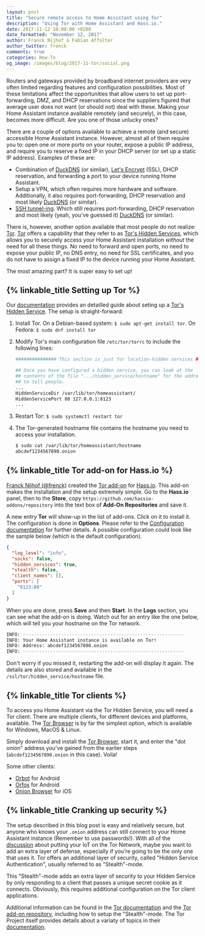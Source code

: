 ```yaml
---
layout: post
title: "Secure remote access to Home Assistant using Tor"
description: "Using Tor with Home Assistant and Hass.io."
date: 2017-11-12 10:00:00 +0200
date_formatted: "November 12, 2017"
author: Franck Nijhof & Fabian Affolter
author_twitter: frenck
comments: true
categories: How-To
og_image: /images/blog/2017-11-tor/social.png
---
```


Routers and gateways provided by broadband internet providers are very often limited regarding features and configuration possibilities. Most of these limitations affect the opportunities that allow users to set up port-forwarding, DMZ, and DHCP reservations since the suppliers figured that average user does not want (or should not) deal with these. Making your Home Assistant instance available remotely (and securely), in this case, becomes more difficult. Are you one of those unlucky ones?

There are a couple of options available to achieve a remote (and secure) accessible Home Assistant instance. However, almost all of them require you to: open one or more ports on your router, expose a public IP address, and require you to reserve a fixed IP in your DHCP server (or set up a static IP address). Examples of these are:

- Combination of [DuckDNS](/components/duckdns/) (or similar), [Let's Encrypt](/docs/ecosystem/certificates/lets_encrypt/) (SSL), DHCP reservation, and forwarding a port to your device running Home Assistant.
- Setup a VPN, which often requires more hardware and software. Additionally, it also requires port-forwarding, DHCP reservation and most likely [DuckDNS](/components/duckdns/) (or similar).
- [SSH tunnel-ing](/blog/2017/11/02/secure-shell-tunnel/). Which still requires port-forwarding, DHCP reservation and most likely (yeah, you've guessed it) [DuckDNS](/components/duckdns/) (or similar).

There is, however, another option available that most people do not realize: [Tor](https://www.torproject.org). [Tor](https://www.torproject.org) offers a capability that they refer to as [Tor's Hidden Services](https://www.torproject.org/docs/hidden-services.html.en), which allows you to securely access your Home Assistant installation *without* the need for all these things. No need to forward and open ports, no need to expose your public IP, no DNS entry, no need for SSL certificates, and you do not have to assign a fixed IP to the device running your Home Assistant.

The most amazing part? It is super easy to set up!

<!--more-->

## {% linkable_title Setting up Tor %}

Our [documentation](/docs/ecosystem/tor/) provides an detailled guide about seting up a [Tor's Hidden Service](https://www.torproject.org/docs/hidden-services.html.en). The setup is straight-forward:

1. Install Tor. On a Debian-based system: `$ sudo apt-get install tor`. On Fedora: `$ sudo dnf install tor`
2. Modify Tor's main configuration file `/etc/tor/torrc` to include the following lines:

    ```bash
    ############### This section is just for location-hidden services ###

    ## Once you have configured a hidden service, you can look at the
    ## contents of the file ".../hidden_service/hostname" for the address
    ## to tell people.
    ...
    HiddenServiceDir /var/lib/tor/homeassistant/
    HiddenServicePort 80 127.0.0.1:8123
    ...
    ```
3. Restart Tor: `$ sudo systemctl restart tor`
4. The Tor-generated hostname file contains the hostname you need to access your installation.

    ```bash
    $ sudo cat /var/lib/tor/homeassistant/hostname
    abcdef1234567890.onion
    ```

## {% linkable_title Tor add-on for Hass.io %}

[Franck Nijhof (@frenck)](https://github.com/frenck) created the [Tor add-on](https://github.com/hassio-addons/addon-tor) for [Hass.io](/hassio/). This add-on makes the installation and the setup extremely simple. Go to the **Hass.io** panel, then to the **Store**, copy `https://github.com/hassio-addons/repository` into the text box of **Add-On Repositories** and save it.

A new entry **Tor** will show-up in the list of add-ons. Click on it to install it. The configuration is done in **Options**. Please refer to the [Configuration documentation](https://github.com/hassio-addons/addon-tor#configuration) for further details. A possible configuration could look like the sample below (which is the default configuration).

```json
{
  "log_level": "info",
  "socks": false,
  "hidden_services": true,
  "stealth": false,
  "client_names": [],
  "ports": [
    "8123:80"
  ]
}
```

When you are done, press **Save** and then **Start**. In the **Logs** section, you can see what the add-on is doing. Watch out for an entry like the one below, which will tell you your hostname on the Tor network.

```bash
INFO: -----------------------------------------------------------
INFO: Your Home Assistant instance is available on Tor!
INFO: Address: abcdef1234567890.onion
INFO: -----------------------------------------------------------
```

Don't worry if you missed it, restarting the add-on will display it again. The details are also stored and available in the `/ssl/tor/hidden_service/hostname` file.

## {% linkable_title Tor clients %}

To access you Home Assistant via the Tor Hidden Service, you will need a Tor client. There are multiple clients, for different devices and platforms, available. The [Tor Browser](https://www.torproject.org/projects/torbrowser.html.en) is by far the simplest option, which is available for Windows, MacOS & Linux.

Simply download and install the [Tor Browser](https://www.torproject.org/projects/torbrowser.html.en), start it, and enter the "dot onion" address you've gained from the earlier steps (`abcdef1234567890.onion` in this case). Voila!

Some other clients:

- [Orbot](https://guardianproject.info/apps/orbot/) for Android
- [Orfox](https://play.google.com/store/apps/details?id=info.guardianproject.orfox&hl=nl) for Android
- [Onion Browser](https://mike.tig.as/onionbrowser/) for iOS

## {% linkable_title Cranking up security %}

The setup described in this blog post is easy and relatively secure, but anyone who knows your `.onion` address can still connect to your Home Assistant instance (Remember to use passwords!). With all of the [discussion](https://blog.torproject.org/quick-simple-guide-tor-and-internet-things-so-far) about putting your IoT on the Tor Network, maybe you want to add an extra layer of defense, especially if you’re going to be the only one that uses it. Tor offers an additional layer of security, called "Hidden Service Authentication", usually referred to as "Stealth"-mode.

This "Stealth"-mode adds an extra layer of security to your Hidden Service by only responding to a client that passes a unique secret cookie as it connects. Obviously, this requires additional configuration on the Tor client applications.

Additional information can be found in the [Tor documentation](/docs/ecosystem/tor/) and the [Tor add-on repository](https://github.com/hassio-addons/addon-tor), including how to setup the "Stealth"-mode. The Tor Project itself provides details about a variaty of topics in their  [documentation](https://www.torproject.org/docs/documentation.html.en).
